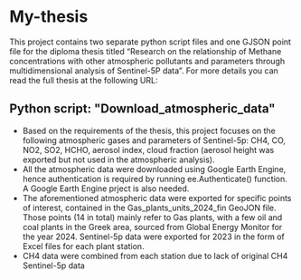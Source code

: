 # My-thesis

This project contains two separate python script files and one GJSON point file for the diploma thesis titled  “Research on the relationship of Methane concentrations with other atmospheric pollutants and parameters through multidimensional analysis of Sentinel-5P data”. For more details you can read the full thesis at the following URL:

## Python script: "Download_atmospheric_data"

- Based on the requirements of the thesis, this project focuses on the following atmospheric gases and parameters of Sentinel-5p: CH4, CO, NO2, SO2, HCHO, aerosol index, cloud fraction (aerosol height was exported but not used in the atmospheric analysis).
- All the atmospheric data were downloaded using Google Earth Engine, hence authentication is required by running ee.Authenticate() function. A Google Earth Engine prject is also needed.
- The aforementioned atmospheric data were exported for specific points of interest, contained in the Gas_plants_units_2024_fin GeoJON file. Those points (14 in total) mainly refer to Gas plants, with a few oil and coal plants in the Greek area, sourced from Global Energy Monitor for the year 2024. Sentinel-5p data were exported for 2023 in the form of Excel files for each plant station.
- CH4 data were combined from each station due to lack of original CH4 Sentinel-5p data
